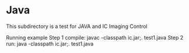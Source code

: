 # Java
This subdirectory is a test for JAVA and IC Imaging Control

Running example
Step 1 compile:
javac -classpath ic.jar;. test1.java
Step 2 run:
java -classpath ic.jar;. test1.java
